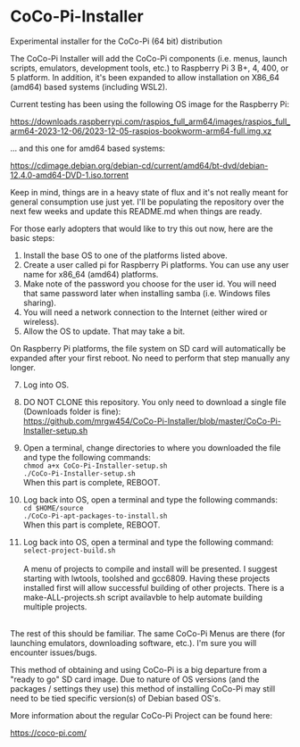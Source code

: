 # CoCo-Pi-Installer
Experimental installer for the CoCo-Pi (64 bit) distribution

The CoCo-Pi Installer will add the CoCo-Pi components (i.e. menus, launch scripts, emulators, development tools, etc.) to Raspberry Pi 3 B+, 4, 400, or 5 platform.  In addition, it's been expanded to allow installation
on X86_64 (amd64) based systems (including WSL2).

Current testing has been using the following OS image for the Raspberry Pi:

https://downloads.raspberrypi.com/raspios_full_arm64/images/raspios_full_arm64-2023-12-06/2023-12-05-raspios-bookworm-arm64-full.img.xz<br/>


... and this one for amd64 based systems:

https://cdimage.debian.org/debian-cd/current/amd64/bt-dvd/debian-12.4.0-amd64-DVD-1.iso.torrent<br/>


Keep in mind, things are in a heavy state of flux and it's not really meant for general consumption use just yet.  I'll be populating the repository over the next few weeks and update this README.md when things are ready.

For those early adopters that would like to try this out now, here are the basic steps:

1. Install the base OS to one of the platforms listed above.
2. Create a user called pi for Raspberry Pi platforms.  You can use any user name for x86_64 (amd64) platforms.
3. Make note of the password you choose for the user id.  You will need that same password later when installing samba (i.e. Windows files sharing).
4. You will need a network connection to the Internet (either wired or wireless).
5. Allow the OS to update.  That may take a bit.

On Raspberry Pi platforms, the file system on SD card will automatically be expanded after your first reboot.  No need to perform that step manually any longer.

7. Log into OS.
8. DO NOT CLONE this repository.  You only need to download a single file (Downloads folder is fine):<br/>
    https://github.com/mrgw454/CoCo-Pi-Installer/blob/master/CoCo-Pi-Installer-setup.sh

9. Open a terminal, change directories to where you downloaded the file and type the following commands:<br/>
   `chmod a+x CoCo-Pi-Installer-setup.sh`<br/>
   `./CoCo-Pi-Installer-setup.sh`<br/>
   When this part is complete, REBOOT.<br/>

10. Log back into OS, open a terminal and type the following commands:<br/>
    `cd $HOME/source`<br/>
    `./CoCo-Pi-apt-packages-to-install.sh`<br/>
    When this part is complete, REBOOT.<br/>

11. Log back into OS, open a terminal and type the following command:<br/>
    `select-project-build.sh`<br/><br/>
    A menu of projects to compile and install will be presented.  I suggest starting with lwtools, toolshed and gcc6809.  Having these projects installed first will allow successful building of other projects.  There is a make-ALL-projects.sh script availavble to help automate building multiple projects.<br/><br/>

The rest of this should be familiar.  The same CoCo-Pi Menus are there (for launching emulators, downloading software, etc.).  I'm sure you will encounter issues/bugs.

This method of obtaining and using CoCo-Pi is a big departure from a "ready to go" SD card image.  Due to nature of OS versions (and the packages / settings they use) this method of installing CoCo-Pi may still need to be tied specific version(s) of Debian based OS's.


More information about the regular CoCo-Pi Project can be found here:

https://coco-pi.com/
